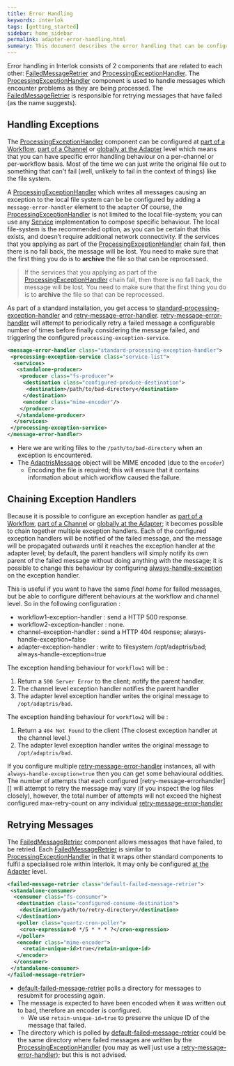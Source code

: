 ```yaml
---
title: Error Handling
keywords: interlok
tags: [getting_started]
sidebar: home_sidebar
permalink: adapter-error-handling.html
summary: This document describes the error handling that can be configured within Interlok
---
```

Error handling in Interlok consists of 2 components that are related to each other: [FailedMessageRetrier][] and [ProcessingExceptionHandler][]. The [ProcessingExceptionHandler][] component is used to handle messages which encounter problems as they are being processed. The [FailedMessageRetrier][] is responsible for retrying messages that have failed (as the name suggests).

## Handling Exceptions ##

The [ProcessingExceptionHandler][] component can be configured at [part of a Workflow][], [part of a Channel][] or [globally at the Adapter][] level which means that you can have specific error handling behaviour on a per-channel or per-workflow basis. Most of the time we can just write the original file out to something that can't fail (well, unlikely to fail in the context of things) like the file system.

A [ProcessingExceptionHandler] which writes all messages causing an exception to the local file system can be be configured by adding a `message-error-handler` element to the `adapter` Of course, the [ProcessingExceptionHandler][] is not limited to the local file-system; you can use any [Service] implementation to compose specific behaviour.  The local file-system is the recommended option, as you can be certain that this exists, and doesn’t require additional network connectivity.  If the services that you applying as part of the [ProcessingExceptionHandler] chain fail, then there is no fall back, the message will be lost. You need to make sure that the first thing you do is to __archive__ the file so that can be reprocessed.

> If the services that you applying as part of the [ProcessingExceptionHandler] chain fail, then there is no fall back, the message will be lost. You need to make sure that the first thing you do is to __archive__ the file so that can be reprocessed.

As part of a standard installation, you get access to [standard-processing-exception-handler][] and [retry-message-error-handler][]. [retry-message-error-handler][] will attempt to periodically retry a failed message a configurable number of times before finally considering the message failed, and triggering the configured `processing-exception-service`.

```xml
<message-error-handler class="standard-processing-exception-handler">
 <processing-exception-service class="service-list">
  <services>
   <standalone-producer>
    <producer class="fs-producer">
     <destination class="configured-produce-destination">
      <destination>/path/to/bad-directory</destination>
     </destination>
     <encoder class="mime-encoder"/>
    </producer>
   </standalone-producer>
  </services>
 </processing-exception-service>
</message-error-handler>
```

- Here we are writing files to the `/path/to/bad-directory` when an exception is encountered.
- The [AdaptrisMessage] object will be MIME encoded (due to the `encoder`)
    - Encoding the file is required; this will ensure that it contains information about which workflow caused the failure.

## Chaining Exception Handlers ##

Because it is possible to configure an exception handler as [part of a Workflow][], [part of a Channel][] or [globally at the Adapter][]; it becomes possible to chain together multiple exception handlers. Each of the configured exception handlers will be notified of the failed message, and the message will be propagated outwards until it reaches the exception handler at the adapter level; by default, the parent handlers will simply notify its own parent of the failed message without doing anything with the message; it is possible to change this behaviour by configuring [always-handle-exception][] on the exception handler.

This is useful if you want to have the same _final home_ for failed messages, but be able to configure different behaviours at the workflow and channel level. So in the following configuration :

- workflow1-exception-handler : send a HTTP 500 response.
- workflow2-exception-handler : none.
- channel-exception-handler : send a HTTP 404 response; always-handle-exception=false
- adapter-exception-handler : write to filesystem /opt/adaptris/bad; always-handle-exception=true

The exception handling behaviour for `workflow1` will be :

1. Return a `500 Server Error` to the client; notify the parent handler.
1. The channel level exception handler notifies the parent handler
1. The adapter level exception handler writes the original message to `/opt/adaptris/bad`.

The exception handling behaviour for `workflow2` will be :

1. Return a `404 Not Found` to the client (The closest exception handler at the channel level.)
1. The adapter level exception handler writes the original message to `/opt/adaptris/bad`.

If you configure multiple [retry-message-error-handler][] instances, all with `always-handle-exception=true` then you can get some behavioural oddities. The number of attempts that each configured [retry-message-errorhandler][] will attempt to retry the message may vary (if you inspect the log files closely), however, the total number of attempts will not exceed the highest configured max-retry-count on any individual [retry-message-error-handler][]


## Retrying Messages ##

The [FailedMessageRetrier] component allows messages that have failed, to be retried. Each [FailedMessageRetrier] is similar to [ProcessingExceptionHandler] in that it wraps other standard components to fulfil a specialised role within Interlok. It may only be configured [at the Adapter][] level.

```xml
<failed-message-retrier class="default-failed-message-retrier">
 <standalone-consumer>
  <consumer class="fs-consumer">
   <destination class="configured-consume-destination">
    <destination>/path/to/retry-directory</destination>
   </destination>
   <poller class="quartz-cron-poller">
    <cron-expression>0 */5 * * * ?</cron-expression>
   </poller>
   <encoder class="mime-encoder">
     <retain-unique-id>true</retain-unique-id>
   </encoder>
  </consumer>
 </standalone-consumer>
</failed-message-retrier>
```

- [default-failed-message-retrier][] polls a directory for messages to resubmit for processing again.
- The message is expected to have been encoded when it was written out to bad, therefore an encoder is configured.
    - We use `retain-unique-id=true` to preserve the unique ID of the message that failed.
- The directory which is polled by [default-failed-message-retrier][] could be the same directory where failed messages are written by the [ProcessingExceptionHandler] (you may as well just use a [retry-message-error-handler][]); but this is not advised.


[AdaptrisMessage]: http://development.adaptris.net/javadocs/v3-snapshot/Interlok-API/com/adaptris/core/AdaptrisMessage.html
[FailedMessageRetrier]: http://development.adaptris.net/javadocs/v3-snapshot/Interlok-API/com/adaptris/core/FailedMessageRetrier.html
[ProcessingExceptionHandler]: http://development.adaptris.net/javadocs/v3-snapshot/Interlok-API/com/adaptris/core/ProcessingExceptionHandler.html
[part of a Workflow]: http://development.adaptris.net/javadocs/v3-snapshot/Interlok-API/com/adaptris/core/WorkflowImp.html#setMessageErrorHandler-com.adaptris.core.ProcessingExceptionHandler-
[part of a Channel]: http://development.adaptris.net/javadocs/v3-snapshot/Interlok-API/com/adaptris/core/Channel.html#setMessageErrorHandler-com.adaptris.core.ProcessingExceptionHandler-
[globally at the Adapter]: http://development.adaptris.net/javadocs/v3-snapshot/Interlok-API/com/adaptris/core/Adapter.html#setMessageErrorHandler-com.adaptris.core.ProcessingExceptionHandler-
[service-list]: http://development.adaptris.net/javadocs/v3-snapshot/Interlok-API/com/adaptris/core/ServiceList.html
[Service]: http://development.adaptris.net/javadocs/v3-snapshot/Interlok-API/com/adaptris/core/Service.html
[standard-processing-exception-handler]: http://development.adaptris.net/javadocs/v3-snapshot/Interlok-API/com/adaptris/core/StandardProcessingExceptionHandler.html
[retry-message-error-handler]: http://development.adaptris.net/javadocs/v3-snapshot/Interlok-API/com/adaptris/core/RetryMessageErrorHandler.html
[at the Adapter]: http://development.adaptris.net/javadocs/v3-snapshot/Interlok-API/com/adaptris/core/Adapter.html#setFailedMessageRetrier-com.adaptris.core.FailedMessageRetrier-
[default-failed-message-retrier]: http://development.adaptris.net/javadocs/v3-snapshot/Interlok-API/com/adaptris/core/DefaultFailedMessageRetrier.html
[always-handle-exception]: http://development.adaptris.net/javadocs/v3-snapshot/Interlok-API/com/adaptris/core/RootProcessingExceptionHandler.html#setAlwaysHandleException-java.lang.Boolean-
